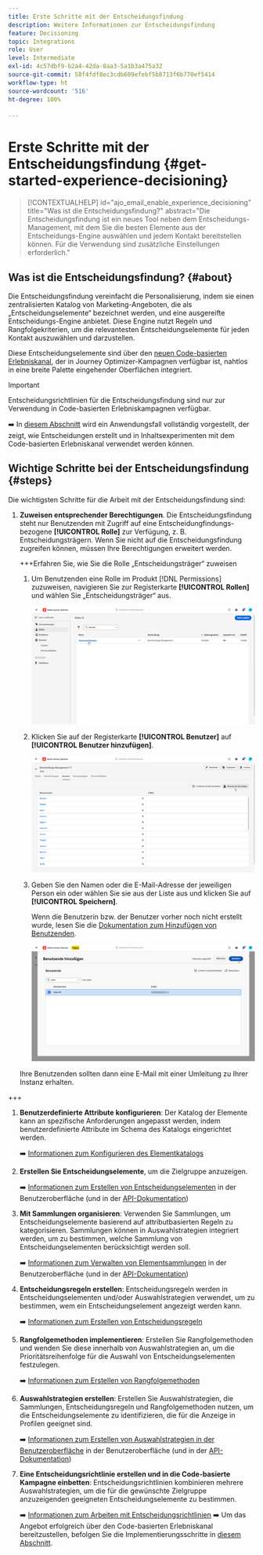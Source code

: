 ```yaml
---
title: Erste Schritte mit der Entscheidungsfindung
description: Weitere Informationen zur Entscheidungsfindung
feature: Decisioning
topic: Integrations
role: User
level: Intermediate
exl-id: 4c57dbf9-b2a4-42da-8aa3-5a1b3a475a32
source-git-commit: 58f4fdf8ec3cdb609efebf5b8713f6b770ef5414
workflow-type: ht
source-wordcount: '516'
ht-degree: 100%

---
```


# Erste Schritte mit der Entscheidungsfindung {#get-started-experience-decisioning}

>[!CONTEXTUALHELP]
>id="ajo_email_enable_experience_decisioning"
>title="Was ist die Entscheidungsfindung?"
>abstract="Die Entscheidungsfindung ist ein neues Tool neben dem Entscheidungs-Management, mit dem Sie die besten Elemente aus der Entscheidungs-Engine auswählen und jedem Kontakt bereitstellen können. Für die Verwendung sind zusätzliche Einstellungen erforderlich."

## Was ist die Entscheidungsfindung? {#about}

Die Entscheidungsfindung vereinfacht die Personalisierung, indem sie einen zentralisierten Katalog von Marketing-Angeboten, die als „Entscheidungselemente“ bezeichnet werden, und eine ausgereifte Entscheidungs-Engine anbietet. Diese Engine nutzt Regeln und Rangfolgekriterien, um die relevantesten Entscheidungselemente für jeden Kontakt auszuwählen und darzustellen.

Diese Entscheidungselemente sind über den [neuen Code-basierten Erlebniskanal](../code-based/get-started-code-based.md), der in Journey Optimizer-Kampagnen verfügbar ist, nahtlos in eine breite Palette eingehender Oberflächen integriert.

>[!IMPORTANT]
>
>Entscheidungsrichtlinien für die Entscheidungsfindung sind nur zur Verwendung in Code-basierten Erlebniskampagnen verfügbar.

➡️ In [diesem Abschnitt](experience-decisioning-uc.md) wird ein Anwendungsfall vollständig vorgestellt, der zeigt, wie Entscheidungen erstellt und in Inhaltsexperimenten mit dem Code-basierten Erlebniskanal verwendet werden können.

## Wichtige Schritte bei der Entscheidungsfindung {#steps}

Die wichtigsten Schritte für die Arbeit mit der Entscheidungsfindung sind:

1. **Zuweisen entsprechender Berechtigungen**. Die Entscheidungsfindung steht nur Benutzenden mit Zugriff auf eine Entscheidungfindungs-bezogene **[!UICONTROL Rolle]** zur Verfügung, z. B. Entscheidungsträgern. Wenn Sie nicht auf die Entscheidungsfindung zugreifen können, müssen Ihre Berechtigungen erweitert werden.

   +++Erfahren Sie, wie Sie die Rolle „Entscheidungsträger“ zuweisen

   1. Um Benutzenden eine Rolle im Produkt [!DNL Permissions] zuzuweisen, navigieren Sie zur Registerkarte **[!UICONTROL Rollen]** und wählen Sie „Entscheidungsträger“ aus.

      ![](assets/decision_permission_1.png)

   1. Klicken Sie auf der Registerkarte **[!UICONTROL Benutzer]** auf **[!UICONTROL Benutzer hinzufügen]**.

      ![](assets/decision_permission_2.png)

   1. Geben Sie den Namen oder die E-Mail-Adresse der jeweiligen Person ein oder wählen Sie sie aus der Liste aus und klicken Sie auf **[!UICONTROL Speichern]**.

      Wenn die Benutzerin bzw. der Benutzer vorher noch nicht erstellt wurde, lesen Sie die [Dokumentation zum Hinzufügen von Benutzenden](https://experienceleague.adobe.com/de/docs/experience-platform/access-control/ui/users).

      ![](assets/decision_permission_3.png)

   Ihre Benutzenden sollten dann eine E-Mail mit einer Umleitung zu Ihrer Instanz erhalten.

+++

1. **Benutzerdefinierte Attribute konfigurieren**: Der Katalog der Elemente kann an spezifische Anforderungen angepasst werden, indem benutzerdefinierte Attribute im Schema des Katalogs eingerichtet werden.

   ➡️ [Informationen zum Konfigurieren des Elementkatalogs](catalogs.md)

1. **Erstellen Sie Entscheidungselemente**, um die Zielgruppe anzuzeigen.

   ➡️ [Informationen zum Erstellen von Entscheidungselementen](items.md) in der Benutzeroberfläche (und in der [API-Dokumentation](api-reference/decisions-items/create.md))

1. **Mit Sammlungen organisieren**: Verwenden Sie Sammlungen, um Entscheidungselemente basierend auf attributbasierten Regeln zu kategorisieren. Sammlungen können in Auswahlstrategien integriert werden, um zu bestimmen, welche Sammlung von Entscheidungselementen berücksichtigt werden soll.

   ➡️ [Informationen zum Verwalten von Elementsammlungen](collections.md) in der Benutzeroberfläche (und in der [API-Dokumentation](api-reference/items-collections/create.md))

1. **Entscheidungsregeln erstellen**: Entscheidungsregeln werden in Entscheidungselementen und/oder Auswahlstrategien verwendet, um zu bestimmen, wem ein Entscheidungselement angezeigt werden kann.

   ➡️ [Informationen zum Erstellen von Entscheidungsregeln](rules.md)

1. **Rangfolgemethoden implementieren**: Erstellen Sie Rangfolgemethoden und wenden Sie diese innerhalb von Auswahlstrategien an, um die Prioritätsreihenfolge für die Auswahl von Entscheidungselementen festzulegen.

   ➡️ [Informationen zum Erstellen von Rangfolgemethoden](ranking/ranking.md)

1. **Auswahlstrategien erstellen**: Erstellen Sie Auswahlstrategien, die Sammlungen, Entscheidungsregeln und Rangfolgemethoden nutzen, um die Entscheidungselemente zu identifizieren, die für die Anzeige in Profilen geeignet sind.

   ➡️ [Informationen zum Erstellen von Auswahlstrategien in der Benutzeroberfläche](selection-strategies.md) in der Benutzeroberfläche (und in der [API-Dokumentation](api-reference/selection-strategies/create.md))

1. **Eine Entscheidungsrichtlinie erstellen und in die Code-basierte Kampagne einbetten**: Entscheidungsrichtlinien kombinieren mehrere Auswahlstrategien, um die für die gewünschte Zielgruppe anzuzeigenden geeigneten Entscheidungselemente zu bestimmen.

   ➡️ [Informationen zum Arbeiten mit Entscheidungsrichtlinien](create-decision.md)
➡️ Um das Angebot erfolgreich über den Code-basierten Erlebniskanal bereitzustellen, befolgen Sie die Implementierungsschritte in [diesem Abschnitt](../code-based/code-based-implementation-samples.md).

